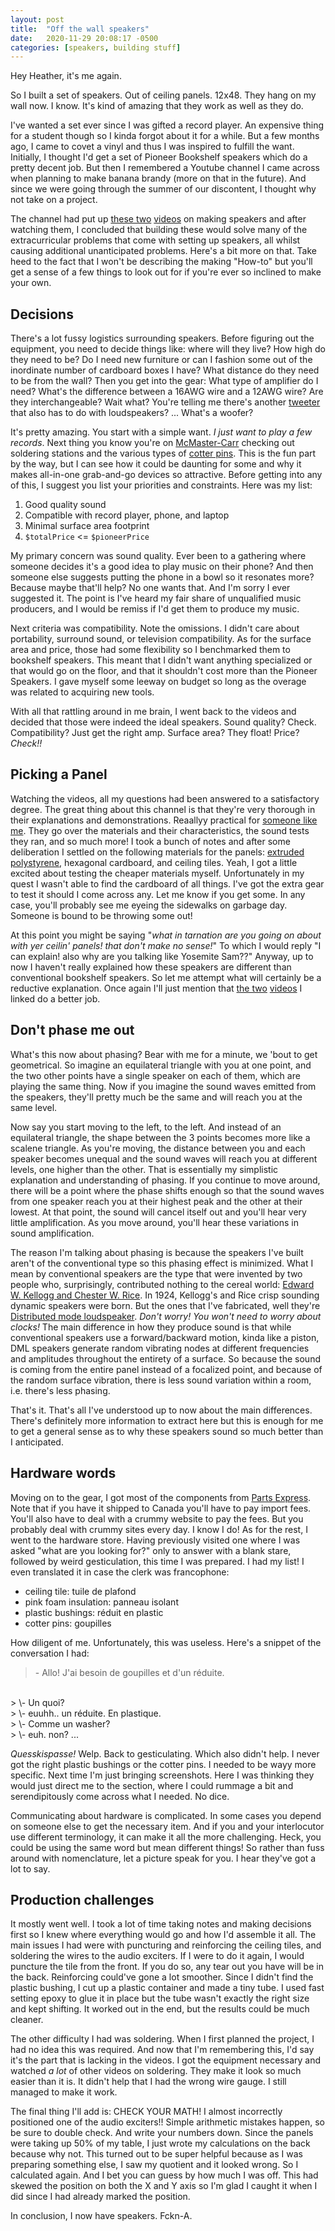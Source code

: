 ```yaml
---
layout: post
title:  "Off the wall speakers"
date:   2020-11-29 20:08:17 -0500
categories: [speakers, building stuff]
---
```


Hey Heather, it's me again.

So I built a set of speakers. Out of ceiling panels. 12x48. They hang on my wall
now. I know. It's kind of amazing that they work as well as they do.

I've wanted a set ever since I was gifted a record player. An expensive thing
for a student though so I kinda forgot about it for a while. But a few months
ago, I came to covet a vinyl and thus I was inspired to fulfill the want.
Initially, I thought I'd get a set of Pioneer Bookshelf speakers which do a
pretty decent job. But then I remembered a Youtube channel I came across when
planning to make banana brandy (more on that in the future). And since we were
going through the summer of our discontent, I thought why not take on a project. 

The channel had put up [these two][YT-speakers-1] [videos][YT-speakers-2] on
making speakers and after watching them, I concluded that building these would
solve many of the extracurricular problems that come with setting up speakers,
all whilst causing additional unanticipated problems. Here's a bit more on that.
Take heed to the fact that I won't be describing the making "How-to" but you'll
get a sense of a few things to look out for if you're ever so inclined to make
your own.

## Decisions

There's a lot fussy logistics surrounding speakers. Before figuring out the
equipment, you need to decide things like: where will they live? How high do
they need to be? Do I need new furniture or can I fashion some out of the
inordinate number of cardboard boxes I have? What distance do they need to be
from the wall? Then you get into the gear: What type of amplifier do I need?
What's the difference between a 16AWG wire and a 12AWG wire? Are they
interchangeable? Wait what? You're telling me there's another
[tweeter][wiki-tweeter] that also has to do with loudspeakers? ... What's a
woofer?

It's pretty amazing. You start with a simple want. *I just want to play a few
records*. Next thing you know you're on [McMaster-Carr][mcmaster-carr] checking
out soldering stations and the various types of [cotter pins][wiki-cotter-pin].
This is the fun part by the way, but I can see how it could be daunting for some
and why it makes all-in-one grab-and-go devices so attractive. Before getting
into any of this, I suggest you list your priorities and constraints. Here was
my list:

1. Good quality sound
2. Compatible with record player, phone, and laptop
3. Minimal surface area footprint
4. `$totalPrice` <= `$pioneerPrice`

My primary concern was sound quality. Ever been to a gathering where someone
decides it's a good idea to play music on their phone? And then someone else
suggests putting the phone in a bowl so it resonates more? Because maybe that'll
help? No one wants that. And I'm sorry I ever suggested it. The point is I've
heard my fair share of unqualified music producers, and I would be remiss if I'd
get them to produce my music.

Next criteria was compatibility. Note the omissions. I didn't care about
portability, surround sound, or television compatibility. As for the surface
area and price, those had some flexibility so I benchmarked them to bookshelf
speakers. This meant that I didn't want anything specialized or that would go on
the floor, and that it shouldn't cost more than the Pioneer Speakers. I gave
myself some leeway on budget so long as the overage was related to acquiring new
tools.

With all that rattling around in me brain, I went back to the videos and decided
that those were indeed the ideal speakers. Sound quality? Check. Compatibility?
Just get the right amp. Surface area? They float! Price? *Check!!*

## Picking a Panel

Watching the videos, all my questions had been answered to a satisfactory
degree. The great thing about this channel is that they're very thorough in
their explanations and demonstrations. Reaallyy practical for [someone like
me][xkcd-1801]. They go over the materials and their characteristics, the sound
tests they ran, and so much more! I took a bunch of notes and after some
deliberation I settled on the following materials for the panels: [extruded
polystyrene][wiki-xsp], hexagonal cardboard, and ceiling tiles. Yeah, I got a
little excited about testing the cheaper materials myself. Unfortunately in my
quest I wasn't able to find the cardboard of all things. I've got the extra gear
to test it should I come across any. Let me know if you get some. In any case,
you'll probably see me eyeing the sidewalks on garbage day. Someone is bound
to be throwing some out!

At this point you might be saying "*what in tarnation are you going on about
with yer ceilin' panels! that don't make no sense!*" To which I would reply "I
can explain! also why are you talking like Yosemite Sam??" Anyway, up to now I
haven't really explained how these speakers are different than conventional
bookshelf speakers. So let me attempt what will certainly be a reductive
explanation. Once again I'll just mention that [the two][YT-speakers-1]
[videos][YT-speakers-2] I linked do a better job.

## Don't phase me out

What's this now about phasing? Bear with me for a minute, we 'bout to get
geometrical. So imagine an equilateral triangle with you at one point, and the
two other points have a single speaker on each of them, which are playing the
same thing. Now if you imagine the sound waves emitted from the speakers,
they'll pretty much be the same and will reach you at the same level. 

Now say you start moving to the left, to the left. And instead of an equilateral
triangle, the shape between the 3 points becomes more like a scalene triangle.
As you're moving, the distance between you and each speaker becomes unequal and
the sound waves will reach you at different levels, one higher than the other.
That is essentially my simplistic explanation and understanding of phasing. If
you continue to move around, there will be a point where the phase shifts enough
so that the sound waves from one speaker reach you at their highest peak and the
other at their lowest. At that point, the sound will cancel itself out and
you'll hear very little amplification. As you move around, you'll hear these
variations in sound amplification.

The reason I'm talking about phasing is because the speakers I've built aren't
of the conventional type so this phasing effect is minimized. What I mean by
conventional speakers are the type that were invented by two people who,
surprisingly, contributed nothing to the cereal world: [Edward W. Kellogg and
Chester W. Rice][wiki-loudspeaker]. In 1924, Kellogg's and Rice crisp sounding
dynamic speakers were born. But the ones that I've fabricated, well they're
[Distributed mode loudspeaker][wiki-DML]. *Don't worry! You won't need to worry
about clocks!* The main difference in how they produce sound is that while
conventional speakers use a forward/backward motion, kinda like a piston, DML
speakers generate random vibrating nodes at different frequencies and amplitudes
throughout the entirety of a surface. So because the sound is coming from the
entire panel instead of a focalized point, and because of the random surface
vibration, there is less sound variation within a room, i.e. there's less
phasing.

That's it. That's all I've understood up to now about the main differences.
There's definitely more information to extract here but this is enough for me to
get a general sense as to why these speakers sound so much better than I
anticipated.

## Hardware words

Moving on to the gear, I got most of the components from [Parts
Express][parts-express]. Note that if you have it shipped to Canada you'll have
to pay import fees. You'll also have to deal with a crummy website to pay the
fees. But you probably deal with crummy sites every day. I know I do! As for the
rest, I went to the hardware store. Having previously visited one where I was
asked "what are you looking for?" only to answer with a blank stare, followed by
weird gesticulation, this time I was prepared. I had my list! I even translated
it in case the clerk was francophone:

- ceiling tile: tuile de plafond
- pink foam insulation: panneau isolant
- plastic bushings: réduit en plastic
- cotter pins: goupilles

How diligent of me. Unfortunately, this was useless. Here's a snippet of the
conversation I had:

> \- Allo! J'ai besoin de goupilles et d'un réduite.
<br>
> \- Un quoi?
<br>
> \- euuhh.. un réduite. En plastique.
<br>
> \- Comme un washer?
<br>
> \- euh. non? ...

*Quesskispasse!* Welp. Back to gesticulating. Which also didn't help. I never
got the right plastic bushings or the cotter pins. I needed to be wayy more
specific. Next time I'm just bringing screenshots. Here I was thinking they
would just direct me to the section, where I could rummage a bit and
serendipitously come across what I needed. No dice.

Communicating about hardware is complicated. In some cases you depend on someone
else to get the necessary item. And if you and your interlocutor use different
terminology, it can make it all the more challenging. Heck, you could be using
the same word but mean different things! So rather than fuss around with
nomenclature, let a picture speak for you. I hear they've got a lot to say.

## Production challenges

It mostly went well. I took a lot of time taking notes and making decisions
first so I knew where everything would go and how I'd assemble it all. The main
issues I had were with puncturing and reinforcing the ceiling tiles, and
soldering the wires to the audio exciters. If I were to do it again, I would
puncture the tile from the front. If you do so, any tear out you have will be in
the back. Reinforcing could've gone a lot smoother. Since I didn't find the
plastic bushing, I cut up a plastic container and made a tiny tube. I used fast
setting epoxy to glue it in place but the tube wasn't exactly the right size and
kept shifting. It worked out in the end, but the results could be much cleaner.

The other difficulty I had was soldering. When I first planned the project, I
had no idea this was required. And now that I'm remembering this, I'd say it's
the part that is lacking in the videos. I got the equipment necessary and
watched _a lot_ of other videos on soldering. They make it look so much easier
than it is. It didn't help that I had the wrong wire gauge. I still managed to
make it work.

The final thing I'll add is: CHECK YOUR MATH! I almost incorrectly positioned
one of the audio exciters!! Simple arithmetic mistakes happen, so be sure to
double check. And write your numbers down. Since the panels were taking up 50%
of my table, I just wrote my calculations on the back because why not. This
turned out to be super helpful because as I was preparing something else, I saw
my quotient and it looked wrong. So I calculated again. And I bet you can guess
by how much I was off. This had skewed the position on both the X and Y axis so
I'm glad I caught it when I did since I had already marked the position.

In conclusion, I now have speakers. Fckn-A.

[YT-speakers-1]: https://www.youtube.com/watch?v=CKIye4RZ-5k
[YT-speakers-2]: https://www.youtube.com/watch?v=zdkyGDqU7xA
[wiki-tweeter]: https://en.wikipedia.org/wiki/Tweeter
[mcmaster-carr]: https://www.mcmaster.com/
[wiki-cotter-pin]: https://en.wikipedia.org/wiki/Split_pin
[xkcd-1801]: https://xkcd.com/1801/
[wiki-xsp]: https://en.wikipedia.org/wiki/Polystyrene#Extruded_polystyrene_(XPS)
[wiki-loudspeaker]: https://en.wikipedia.org/wiki/Loudspeaker
[wiki-DML]: https://en.wikipedia.org/wiki/Distributed_mode_loudspeaker
[parts-express]: https://www.parts-express.com/
